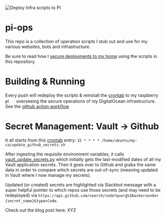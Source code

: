![Deploy Infra scripts to PI](https://github.com/ackersonde/pi-ops/workflows/Deploy%20Infra%20scripts%20to%20PI/badge.svg)

# pi-ops
This repo is a collection of operation scripts I stub out and use for my various websites, bots and infrastructure.

Be sure to read how I [secure deployments to my home](https://agileweboperations.com/2020/11/29/secure-github-deployments-to-your-home/) using the scripts in this repository.

# Building & Running
Every push will redeploy the scripts & reinstall the [crontab](scripts/crontab.txt) to my raspberry pi <img src="https://upload.wikimedia.org/wikipedia/en/thumb/c/cb/Raspberry_Pi_Logo.svg/100px-Raspberry_Pi_Logo.svg.png" width="16"> overseeing the secure operations of my DigitalOcean infrastructure. See the [github action workflow](.github/workflows/build.yml)

# Secret Management: Vault -> Github
It all starts from this [crontab](./scripts/crontab.txt#L8) entry:
`32 * * * * /home/ubuntu/my-ca/update_github_secrets.sh`

After ingesting the requisite environment variables, it calls [vault_update_secrets.py](./scripts/secrets/vault_update_secrets.py) which initially gets the last-modified dates of all my Vault application secrets. Then it goes over to Github and grabs the same data in order to compare which secrets are out-of-sync (meaning updated in Vault where I now manage my secrets).

Updated (or created) secrets are highlighted via Slackbot message with a super helpful pointer to which repos use those secrets (and may need to be redeployed) via `https://api.github.com/search/code?q=org%3Aackersonde+{secret_name}&type=Code`.

Check out the blog post here: XYZ
